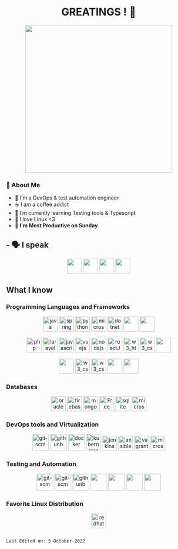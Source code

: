 
 <center> 

 # GREATINGS ! 👋

 </center>
<p align="center">
<img src="https://pa1.narvii.com/6206/15aaf2df57c83f50aec9f2a58d495c7927e8d256_hq.gif"  width="400" height="400"/>
</p>

### 🤵 About Me

- 🏫 I'm a DevOps & test automation engineer
- ☕ I am a coffee addict
- 🌱 I’m currently learning Testing tools & Typescript
- 🤖 I love Linux <3
- 📅 **I'm Most Productive on Sunday**

## - 🗣️ I speak

</p>

<p align="center">
<img src="https://emojipedia-us.s3.dualstack.us-west-1.amazonaws.com/thumbs/72/joypixels/291/flag-albania_1f1e6-1f1f1.png"  width="40" height="40"/>
<img src="https://emojipedia-us.s3.dualstack.us-west-1.amazonaws.com/thumbs/72/joypixels/291/flag-clipperton-island_1f1e8-1f1f5.png"  width="40" height="40"/>
<img src="https://emojipedia-us.s3.dualstack.us-west-1.amazonaws.com/thumbs/72/joypixels/291/flag-italy_1f1ee-1f1f9.png"  width="40" height="40"/>
<img src="https://emojipedia-us.s3.dualstack.us-west-1.amazonaws.com/thumbs/72/joypixels/291/flag-united-states_1f1fa-1f1f8.png"  width="40" height="40"/>

</p>

## What I know

### Programming Languages and Frameworks

<p align="center">
<img src="https://www.vectorlogo.zone/logos/java/java-icon.svg" alt="java" width="40" height="40"/>
<img src="https://www.vectorlogo.zone/logos/springio/springio-icon.svg" alt="spring" width="40" height="40"/>
<img src="https://www.vectorlogo.zone/logos/python/python-icon.svg" alt="python" width="40" height="40"/>
<img src="https://www.vectorlogo.zone/logos/microsoft_vb/microsoft_vb-icon.svg" alt="microsoft_vb" width="40" height="40"/>
<img src="https://www.vectorlogo.zone/logos/dotnet/dotnet-icon.svg" alt="dotnet" width="40" height="40"/>
<img src="https://seeklogo.com/images/C/c-logo-43CE78FF9C-seeklogo.com.png"  width="40" height="40"/>
<img src="https://cdn.worldvectorlogo.com/logos/c--4.svg"  width="40" height="40"/>

</p>
<p align="center">
<img src="https://www.vectorlogo.zone/logos/php/php-icon.svg" alt="php" width="40" height="40"/>
<img src="https://www.vectorlogo.zone/logos/laravel/laravel-icon.svg" alt="laravel" width="40" height="40"/>
<img src="https://www.vectorlogo.zone/logos/javascript/javascript-icon.svg" alt="javascript" width="40" height="40"/>
<img src="https://www.vectorlogo.zone/logos/vuejs/vuejs-icon.svg" alt="vuejs" width="40" height="40"/>
<img src="https://www.vectorlogo.zone/logos/nodejs/nodejs-icon.svg" alt="nodejs" width="40" height="40"/>
<img src="https://www.vectorlogo.zone/logos/reactjs/reactjs-icon.svg" alt="reactJS" width="40" height="40"/>
<img src="https://www.vectorlogo.zone/logos/w3_html5/w3_html5-icon.svg" alt="w3_html5" width="40" height="40"/>
<img src="https://www.vectorlogo.zone/logos/w3_css/w3_css-icon.svg" alt="w3_css" width="40" height="40"/>
<img src="https://www.vectorlogo.zone/logos/angular/angular-icon.svg"  width="40" height="40"/>
</p>
<p align="center">
<img src="https://www.vectorlogo.zone/logos/dartlang/dartlang-icon.svg" width="40" height="40"/>
<img src="https://www.vectorlogo.zone/logos/flutterio/flutterio-icon.svg" alt="w3_css" width="40" height="40"/>
<img src="https://pbs.twimg.com/profile_images/1327348581372575744/6M3Ll1hq_400x400.jpg" alt="w3_css" width="40" height="40"/>
<img src="https://seeklogo.com/images/M/Mips-logo-2E08F51D41-seeklogo.com.gif"  width="40" height="40"/>
<img src="https://www.vectorlogo.zone/logos/js_webpack/js_webpack-icon.svg"  width="40" height="40"/>
</p>

### Databases

<p align="center">
<img src="https://www.vectorlogo.zone/logos/oracle/oracle-icon.svg" alt="oracle" width="40" height="40"/>
<img src="https://www.vectorlogo.zone/logos/firebase/firebase-icon.svg" alt="firebase" width="40" height="40"/>
<img src="https://www.vectorlogo.zone/logos/mongodb/mongodb-icon.svg" alt="mongodb" width="40" height="40"/>
<a href="https://www.freeiconspng.com/img/11352" title="Image from freeiconspng.com"><img src="https://www.freeiconspng.com/uploads/sql-server-icon-png-8.png" width="40" alt="Free High quality Sql Server Icon" /></a>
<img src="https://www.vectorlogo.zone/logos/sqlite/sqlite-icon.svg" alt="sqlite" width="40" height="40"/>
<img src="https://www.vectorlogo.zone/logos/postgresql/postgresql-icon.svg" alt="microsoft_azure" width="40" height="40"/>
</p>

### DevOps tools and Virtualization

<p align="center">
<img src="https://www.vectorlogo.zone/logos/git-scm/git-scm-icon.svg" alt="git-scm" width="45" height="45"/>
<img src="https://www.vectorlogo.zone/logos/github/github-icon.svg" alt="githunb" width="45" height="45"/>
<img src="https://www.vectorlogo.zone/logos/docker/docker-icon.svg" alt="docker" width="45" height="45"/>
<img src="https://www.vectorlogo.zone/logos/kubernetes/kubernetes-icon.svg" alt="kubernetes" width="40" height="45"/>
<img src="https://www.vectorlogo.zone/logos/jenkins/jenkins-icon.svg" alt="jenkins" width="40" height="40"/>
<img src="https://www.vectorlogo.zone/logos/ansible/ansible-icon.svg" alt="ansible" width="40" height="40"/>
<img src="https://www.vectorlogo.zone/logos/vagrantup/vagrantup-icon.svg" alt="vagrant" width="40" height="40"/>
<img src="https://www.vectorlogo.zone/logos/microsoft_azure/microsoft_azure-icon.svg" alt="microsoft_azure" width="40" height="40"/>
</p>

### Testing and Automation

<p align="center">
<img src="https://raw.githubusercontent.com/actions/starter-workflows/51e3d515e95876eed0c47cd971e48fcf16c6705a/icons/powershell.svg" alt="git-scm" width="45" height="45"/>
<img src="https://seeklogo.com/images/S/selenium-logo-A1B53CEFB0-seeklogo.com.png" alt="git-scm" width="45" height="45"/>
<img src="https://logodix.com/logo/1978239.png" alt="githunb" width="45" height="45"/>
<img src="https://selectorshub.com/wp-content/uploads/2020/07/cropped-logo-512.png" width="45" height="45"/>
<img src="https://www.vectorlogo.zone/logos/jestjsio/jestjsio-icon.svg" width="45" height="45"/>
<img src="https://www.vectorlogo.zone/logos/axios/axios-icon.svg" width="45" height="45"/>
<img src="https://raw.githubusercontent.com/gilbarbara/logos/5ef424a80d3966b7a9ca6623e5c5637f93f68aed/logos/cypress-icon.svg" width="45" height="45"/>
</p>

### Favorite Linux Distribution

<p align="center">
<img src="https://www.vectorlogo.zone/logos/redhat/redhat-icon.svg" alt="redhat" width="40" height="40"/>
</p>

```

Last Edited on: 5-October-2022
